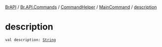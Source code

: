 [BrAPI](../../../index.md) / [Br.API.Commands](../../index.md) / [CommandHelper](../index.md) / [MainCommand](index.md) / [description](./description.md)

# description

`val description: `[`String`](https://kotlinlang.org/api/latest/jvm/stdlib/kotlin/-string/index.html)
